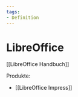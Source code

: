 ```yaml
---
tags:
- Definition
---
```

# LibreOffice

[[LibreOffice Handbuch]]

Produkte:
* [[LibreOffice Impress]]

